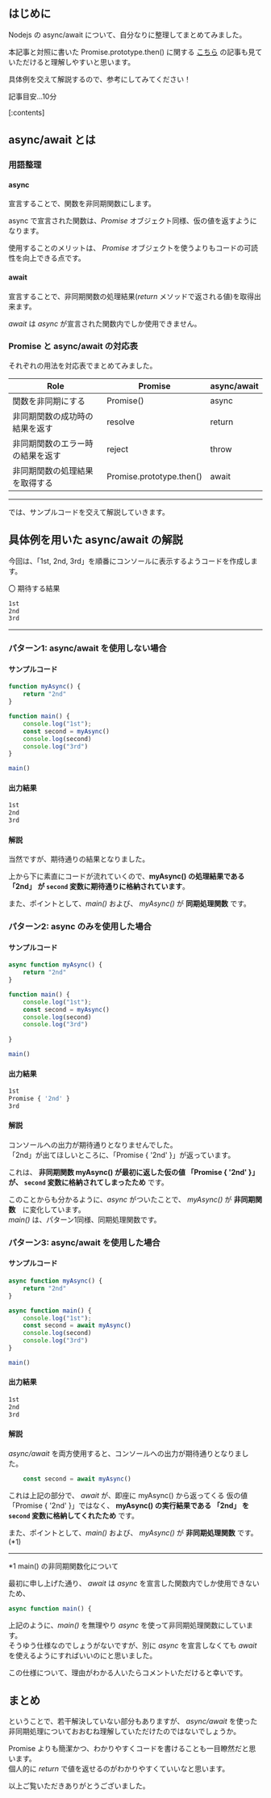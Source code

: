 ## はじめに

Nodejs の async/await について、自分なりに整理してまとめてみました。

本記事と対照に書いた Promise.prototype.then()  に関する [こちら](https://blog.serverworks.co.jp/promise-then) の記事も見ていただけると理解しやすいと思います。

具体例を交えて解説するので、参考にしてみてください！

記事目安...10分

[:contents]

## async/await とは

### 用語整理
#### async

宣言することで、関数を非同期関数にします。

async で宣言された関数は、*Promise* オブジェクト同様、仮の値を返すようになります。

使用することのメリットは、 *Promise* オブジェクトを使うよりもコードの可読性を向上できる点です。

#### await

宣言することで、非同期関数の処理結果(*return* メソッドで返される値)を取得出来ます。

*await* は *async* が宣言された関数内でしか使用できません。

### Promise と async/await の対応表

それぞれの用法を対応表でまとめてみました。

|Role|Promise|async/await|
|---|---|---|
|関数を非同期にする|Promise()|async|
|非同期関数の成功時の結果を返す|resolve|return|
|非同期関数のエラー時の結果を返す|reject|throw|
|非同期関数の処理結果を取得する|Promise.prototype.then() |await|

---

では、サンプルコードを交えて解説していきます。

## 具体例を用いた async/await の解説

今回は、「1st, 2nd, 3rd」を順番にコンソールに表示するようコードを作成します。

〇 期待する結果

```bash
1st
2nd
3rd
```

---

### パターン1: async/await を使用しない場合
#### サンプルコード
```javascript
function myAsync() {
    return "2nd"
}

function main() {
    console.log("1st");
    const second = myAsync()
    console.log(second)
    console.log("3rd")
}

main()
```
#### 出力結果
```bash
1st
2nd
3rd
```

#### 解説
当然ですが、期待通りの結果となりました。

上から下に素直にコードが流れていくので、**myAsync() の処理結果である 「2nd」 が `second` 変数に期待通りに格納されています**。

また、ポイントとして、*main()* および、 *myAsync()* が **同期処理関数** です。



### パターン2: async のみを使用した場合

#### サンプルコード
```js
async function myAsync() {
    return "2nd"
}

function main() {
    console.log("1st");
    const second = myAsync()
    console.log(second)
    console.log("3rd")
    
}

main()
```

#### 出力結果
```bash
1st
Promise { '2nd' }
3rd
```

#### 解説

コンソールへの出力が期待通りとなりませんでした。  
「2nd」が出てほしいところに、「Promise { '2nd' }」が返っています。

これは、 **非同期関数 myAsync() が最初に返した仮の値 「Promise { '2nd' }」が、 `second` 変数に格納されてしまったため** です。

このことからも分かるように、*async* がついたことで、 *myAsync()* が **非同期関数**　に変化しています。  
*main()* は、パターン1同様、同期処理関数です。


### パターン3: async/await を使用した場合

#### サンプルコード
```javascript
async function myAsync() {
    return "2nd"
}

async function main() {
    console.log("1st");
    const second = await myAsync()
    console.log(second)
    console.log("3rd")
}

main()
```

#### 出力結果
```bash
1st
2nd
3rd
```

#### 解説

*async/await* を両方使用すると、コンソールへの出力が期待通りとなりました。

```javascript
    const second = await myAsync()
```

これは上記の部分で、 *await* が、即座に myAsync() から返ってくる 仮の値 「Promise { '2nd' }」ではなく、
**myAsync() の実行結果である 「2nd」 を `second` 変数に格納してくれたため** です。

また、ポイントとして、*main()* および、 *myAsync()* が **非同期処理関数** です。(*1)

---

*1 main() の非同期関数化について

最初に申し上げた通り、 *await* は *async* を宣言した関数内でしか使用できないため、

```javascript
async function main() {
```

上記のように、*main()* を無理やり *async* を使って非同期処理関数にしています。  
そうゆう仕様なのでしょうがないですが、別に *async* を宣言しなくても *await* を使えるようにすればいいのにと思いました。

この仕様について、理由がわかる人いたらコメントいただけると幸いです。

## まとめ

ということで、若干解決していない部分もありますが、 *async/await* を使った非同期処理についておおむね理解していただけたのではないでしょうか。

Promise よりも簡潔かつ、わかりやすくコードを書けることも一目瞭然だと思います。  
個人的に *return* で値を返せるのがわかりやすくていいなと思います。

以上ご覧いただきありがとうございました。